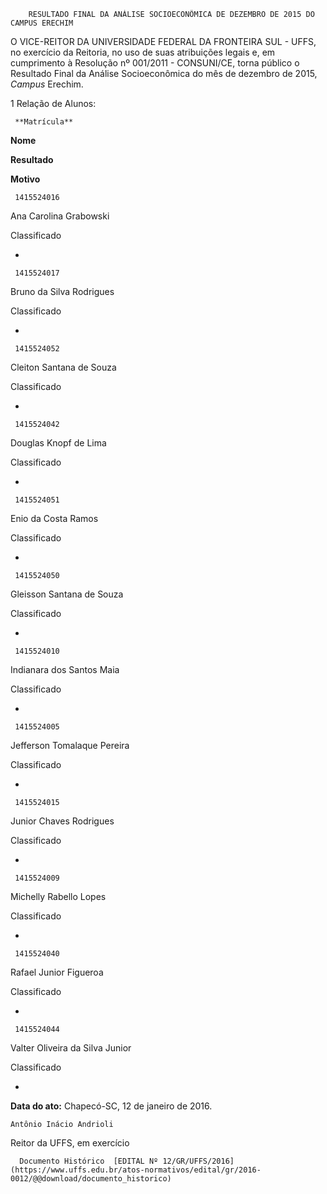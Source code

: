         RESULTADO FINAL DA ANÁLISE SOCIOECONÔMICA DE DEZEMBRO DE 2015 DO CAMPUS ERECHIM  

O VICE-REITOR DA UNIVERSIDADE FEDERAL DA FRONTEIRA SUL - UFFS, no exercício da Reitoria, no uso de suas atribuições legais e, em cumprimento à Resolução nº 001/2011 - CONSUNI/CE, torna público o Resultado Final da Análise Socioeconômica do mês de dezembro de 2015, *Campus* Erechim.

 1 Relação de Alunos:

     **Matrícula**

   **Nome**

   **Resultado**

   **Motivo**

     1415524016

   Ana Carolina Grabowski

   Classificado

   -

     1415524017

   Bruno da Silva Rodrigues

   Classificado

   -

     1415524052

   Cleiton Santana de Souza

   Classificado

   -

     1415524042

   Douglas Knopf de Lima

   Classificado 

   -

     1415524051

   Enio da Costa Ramos

   Classificado

   -

     1415524050

   Gleisson Santana de Souza

   Classificado

   -

     1415524010

   Indianara dos Santos Maia

   Classificado

   -

     1415524005

   Jefferson Tomalaque Pereira

   Classificado

   -

     1415524015

   Junior Chaves Rodrigues

   Classificado

   -

     1415524009

   Michelly Rabello Lopes

   Classificado

   -

     1415524040

   Rafael Junior Figueroa

   Classificado

   -

     1415524044

   Valter Oliveira da Silva Junior

   Classificado

   -

      

   **Data do ato:** Chapecó-SC, 12 de janeiro de 2016.   
 

    Antônio Inácio Andrioli   
 Reitor da UFFS, em exercício 

      Documento Histórico  [EDITAL Nº 12/GR/UFFS/2016](https://www.uffs.edu.br/atos-normativos/edital/gr/2016-0012/@@download/documento_historico)     
      